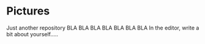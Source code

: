 # Pictures
Just another repository
BLA BLA BLA BLA BLA BLA BLA 
In the editor, write a bit about yourself.....
